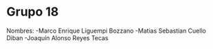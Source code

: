 # Grupo 18

Nombres:
-Marco Enrique Liguempi Bozzano
-Matias Sebastian Cuello Diban
-Joaquín Alonso Reyes Tecas
